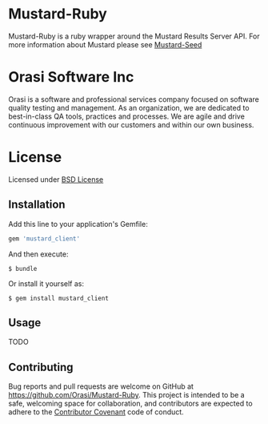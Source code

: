 # Mustard-Ruby

Mustard-Ruby is a ruby wrapper around the Mustard Results Server API.  For more information about Mustard please see [Mustard-Seed]("https://github.com/Orasi/Mustard-Seed")

# Orasi Software Inc
Orasi is a software and professional services company focused on software quality testing and management.  As an organization, we are dedicated to best-in-class QA tools, practices and processes. We are agile and drive continuous improvement with our customers and within our own business.

# License
Licensed under [BSD License](/LICENSE)

## Installation

Add this line to your application's Gemfile:

```ruby
gem 'mustard_client'
```

And then execute:

    $ bundle

Or install it yourself as:

    $ gem install mustard_client

## Usage
 TODO
 
## Contributing

Bug reports and pull requests are welcome on GitHub at https://github.com/Orasi/Mustard-Ruby. This project is intended to be a safe, welcoming space for collaboration, and contributors are expected to adhere to the [Contributor Covenant](http://contributor-covenant.org) code of conduct.

